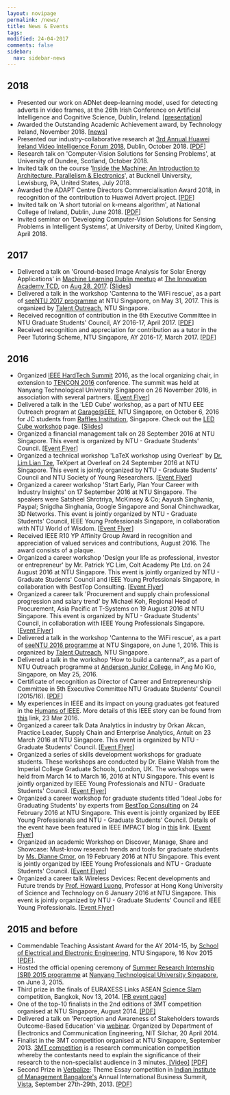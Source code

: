 ```yaml
---
layout: novipage
permalink: /news/
title: News & Events
tags: 
modified: 24-04-2017
comments: false
sidebar:
  nav: sidebar-news
---
```

## 2018

+ Presented our work on ADNet deep-learning model, used for detecting adverts in video frames, at the 26th Irish Conference on Artificial Intelligence and Cognitive Science, Dublin, Ireland. [<a href="https://soumyabratadev.files.wordpress.com/2018/12/2018aics-presentation.pdf">presentation</a>]
+ Awarded the Outstanding Academic Achievement award, by Technology Ireland, November 2018. [<a href="https://twitter.com/technology_irl/status/1066101122455220225">news</a>]
+ Presented our industry-collaborative research at <a href="https://irishtechnews.ie/huawei-ireland-video-intelligence-forum-2018-takes-place-october-23rd/">3rd Annual Huawei Ireland Video Intelligence Forum 2018</a>, Dublin, October 2018. [<a href="https://soumyabratadev.files.wordpress.com/2018/10/huawei-video-forum2018.pdf">PDF</a>]
+ Research talk on 'Computer-Vision Solutions for Sensing Problems', at University of Dundee, Scotland, October 2018.
+ Invited talk on the course '<a href="https://www.scss.tcd.ie/%7Edevs/bucknell.html">Inside the Machine: An Introduction to Architecture, Parallelism & Electronics</a>', at Bucknell University, Lewisburg, PA, United States, July 2018. 
+ Awarded the ADAPT Centre Directors Commercialisation Award 2018, in recognition of the contribution to Huawei Advert project. [<a href="https://soumyabratadev.files.wordpress.com/2018/07/director-award2018.pdf">PDF</a>]
+ Invited talk on 'A short tutorial on k-means algorithm', at National College of Ireland, Dublin, June 2018. [<a href="https://soumyabratadev.files.wordpress.com/2018/10/nci-talk.pdf">PDF</a>]
+ Invited seminar on 'Developing Computer-Vision Solutions for Sensing Problems in Intelligent Systems', at University of Derby, United Kingdom, April 2018.


## 2017

+ Delivered a talk on 'Ground-based Image Analysis for Solar Energy Applications' in <a href="http://mldublin.github.io">Machine Learning Dublin meetup</a> at <a href="https://mldublin.github.io/events/apapt-the-innovation-academy-tcd/">The Innovation Academy TCD</a>, on <a href="https://www.meetup.com/Machine-Learning-Dublin/events/242709321/">Aug 28, 2017</a>. [<a href="https://soumyabratadev.files.wordpress.com/2017/08/ml-meetup.pdf">Slides</a>]
+ Delivered a talk in the workshop 'Cantenna to the WiFi rescue', as a part of <a href="http://www.ntu.edu.sg/TalentOutreach/seeNTU/Documents/seeNTU%20Programme%20Schedule%202017.pdf">seeNTU 2017 programme</a> at NTU Singapore, on May 31, 2017. This is organized by <a href="http://www.ntu.edu.sg/TalentOutreach/Pages/index.aspx">Talent Outreach</a>, NTU Singapore.
+ Received recognition of contribution in the 6th Executive Committee in NTU Graduate Students' Council, AY 2016-17, April 2017. [<a href="https://soumyabratadev.files.wordpress.com/2017/04/gsc-2016-17.pdf">PDF</a>]
+ Received recognition and appreciation for contribution as a tutor in the Peer Tutoring Scheme, NTU Singapore, AY 2016-17, March 2017. [<a href="https://soumyabratadev.files.wordpress.com/2017/04/peer-tutoring2016.pdf">PDF</a>]

## 2016

+ Organized <a href="http://hardtechsummit.com/">IEEE HardTech Summit</a> 2016, as the local organizing chair, in extension to <a href="http://tencon2016.org/">TENCON 2016</a> conference. The summit was held at Nanyang Technological University Singapore on 26 November 2016, in association with several partners. [<a href="https://soumyabratadev.files.wordpress.com/2016/11/hts_flyer.png">Event Flyer</a>]
+ Delivered a talk in the 'LED Cube' workshop, as a part of NTU EEE Outreach program at <a href="http://www.eee.ntu.edu.sg/Programmes/Garage/Pages/Home.aspx">Garage@EEE</a>, NTU Singapore, on October 6, 2016 for JC students from <a href="http://www.ri.edu.sg/">Raffles Institution</a>, Singapore. Check out the <a href="http://www3.ntu.edu.sg/home2012/SOUMYABR001/ledcube.html">LED Cube workshop</a> page. [<a href="https://soumyabratadev.files.wordpress.com/2016/11/led-workshop_ri_6oct2016.pdf">Slides</a>]
+ Organized a financial management talk on 28 September 2016 at NTU Singapore. This event is organized by NTU - Graduate Students' Council. [<a href="https://soumyabratadev.files.wordpress.com/2016/09/fm_talk.png">Event Flyer</a>]
+ Organized a technical workshop 'LaTeX workshop using Overleaf' by <a href="https://twitter.com/liantze">Dr. Lim Lian Tze</a>, TeXpert at Overleaf on 24 September 2016 at NTU Singapore. This event is jointly organized by NTU - Graduate Students' Council and NTU Society of Young Researchers. [<a href="https://soumyabratadev.files.wordpress.com/2016/09/latex-poster.jpg">Event Flyer</a>]
+ Organized a career workshop 'Start Early, Plan Your Career with Industry Insights' on 17 September 2016 at NTU Singapore. The speakers were Satsheel Shrotriya, McKinsey & Co; Aayush Singhania, Paypal; Snigdha Singhania, Google Singapore and Sonal Chinchwadkar, 3D Networks. This event is jointly organized by NTU - Graduate Students' Council, IEEE Young Professionals Singapore, in collaboration with NTU World of Wisdom. [<a href="https://soumyabratadev.files.wordpress.com/2016/09/start-early-plan-your-career-with-industry-insights.jpg">Event Flyer</a>]
+ Received IEEE R10 YP Affinity Group Award in recognition and appreciation of valued services and contributions, August 2016. The award consists of a plaque.
+ Organized a career workshop 'Design your life as professional, investor or entrepreneur' by Mr. Patrick YC Lim, Colt Academy Pte Ltd. on 24 August 2016 at NTU Singapore. This event is jointly organized by NTU - Graduate Students' Council and IEEE Young Professionals Singapore, in collaboration with BestTop Consulting. [<a href="https://soumyabratadev.files.wordpress.com/2016/08/eventflyer_pm1.pdf">Event Flyer</a>]
+ Organized a career talk 'Procurement and supply chain professional progression and salary trend' by Michael Koh, Regional Head of Procurement, Asia Pacific at T-Systems on 19 August 2016 at NTU Singapore. This event is organized by NTU - Graduate Students' Council, in collaboration with IEEE Young Professionals Singapore. [<a href="https://soumyabratadev.files.wordpress.com/2016/08/eventflyer_supplychain.pdf">Event Flyer</a>]
+ Delivered a talk in the workshop 'Cantenna to the WiFi rescue', as a part of <a href="http://www.ntu.edu.sg/TalentOutreach/seeNTU/Documents/Module_Synopses_seeNTU%202016.pdf">seeNTU 2016 programme</a> at NTU Singapore, on June 1, 2016. This is organized by <a href="http://www.ntu.edu.sg/TalentOutreach/Pages/index.aspx">Talent Outreach</a>, NTU Singapore.
+ Delivered a talk in the workshop 'How to build a cantenna?', as a part of NTU Outreach programme at <a href="http://ajc.edu.sg/">Anderson Junior College,</a> in Ang Mo Kio, Singapore, on May 25, 2016.
+ Certificate of recognition as Director of Career and Entrepreneurship Committee in 5th Executive Committee NTU Graduate Students' Council (2015/16). [<a href="https://soumyabratadev.files.wordpress.com/2016/07/soumya-gsc_2015.pdf">PDF</a>]
+ My experiences in IEEE and its impact on young graduates got featured in the <a href="https://www.facebook.com/HOIEEE/">Humans of IEEE</a>. More details of this IEEE story can be found from <a href="https://www.facebook.com/HOIEEE/posts/507383496116033">this</a> link, 23 Mar 2016.
+ Organized a career talk Data Analytics in industry by Orkan Akcan, Practice Leader, Supply Chain and Enterprise Analytics, Antuit on 23 March 2016 at NTU Singapore. This event is organized by NTU - Graduate Students' Council. [<a href="https://soumyabratadev.files.wordpress.com/2016/06/orkan_eventflyer.jpg">Event Flyer</a>]
+ Organized a series of skills development workshops for graduate students. These workshops are conducted by Dr. Elaine Walsh from the Imperial College Graduate Schools, London, UK. The workshops were held from March 14 to March 16, 2016 at NTU Singapore. This event is jointly organized by IEEE Young Professionals and NTU - Graduate Students' Council. [<a href="https://soumyabratadev.files.wordpress.com/2016/06/walsh-ws-poster.jpg">Event Flyer</a>]
+ Organized a career workshop for graduate students titled 'Ideal Jobs for Graduating Students' by experts from <a href="http://www.besttopcareer.com/">BestTop Consulting</a> on 24 February 2016 at NTU Singapore. This event is jointly organized by IEEE Young Professionals and NTU - Graduate Students' Council. Details of the event have been featured in IEEE IMPACT blog in <a href="http://yp.ieee.org/singapore-young-professionals-on-ideal-jobs/">this</a> link. [<a href="https://soumyabratadev.files.wordpress.com/2016/06/besttopcareer-24feb2016.png">Event Flyer</a>]
+ Organized an academic Workshop on Discover, Manage, Share and Showcase: Must-know research trends and tools for graduate students by <a href="http://www.ntu.edu.sg/Library/about/staffdirectory/Pages/DianneCmor.aspx">Ms. Dianne Cmor</a>, on 19 February 2016 at NTU Singapore. This event is jointly organized by  IEEE Young Professionals and NTU - Graduate Students' Council. [<a href="https://soumyabratadev.files.wordpress.com/2016/06/library-feb19.jpg">Event Flyer</a>]
+ Organized a career talk Wireless Devices: Recent developments and Future trends by <a href="http://www.ee.ust.hk/~eeluong/">Prof. Howard Luong</a>, Professor at Hong Kong University of Science and Technology on 6 January 2016 at NTU Singapore. This event is jointly organized by NTU - Graduate Students' Council and IEEE Young Professionals. [<a href="https://soumyabratadev.files.wordpress.com/2016/06/howard_seminar.png">Event Flyer</a>]


## 2015 and before

+ Commendable Teaching Assistant Award for the AY 2014-15, by <a href="http://www.eee.ntu.edu.sg/Pages/Home.aspx">School of Electrical and Electronic Engineering</a>, NTU Singapore, 16 Nov 2015 [<a href="https://soumyabratadev.files.wordpress.com/2016/07/teaching_award_fall2014.pdf">PDF</a>].
+ Hosted the official opening ceremony of <a href="http://global.ntu.edu.sg/GMP/sri/Pages/default.aspx">Summer Research Internship (SRI) 2015 programme</a> at <a href="http://www.ntu.edu.sg/Pages/home.aspx">Nanyang Technological University Singapore</a>, on June 3, 2015. 
+ Third prize in the finals of EURAXESS Links ASEAN <a href="http://ec.europa.eu/euraxess/index.cfm/links/events/asean/science_slam">Science Slam</a> competition, Bangkok, Nov 13, 2014. [<a href="https://www.facebook.com/media/set/?set=a.301849566682740.1073741832.138372046363827&type=3">FB event page</a>]
+ One of the top-10 finalists in the 2nd editions of 3MT competition organised at NTU Singapore, August 2014.  <a href="https://soumyabratadev.files.wordpress.com/2016/07/3mt_soumya_finals.pdf"> [PDF]</a> 
+ Delivered a talk on 'Perception and Awareness of Stakeholders towards Outcome-Based Education' via <a href="https://soumyabratadev.files.wordpress.com/2016/07/img_20140420_120555117_hdr.jpg">webinar</a>. Organized by Department of Electronics and Communication Engineering, NIT Silchar, 20 April 2014. 
+ Finalist in the 3MT competition organised at NTU Singapore, September 2013. <a href="http://threeminutethesis.org/">3MT competition</a> is a research communication competition whereby the contestants need to explain the significance of their research to the non-specialist audience in 3 minutes.<a href="http://vimeo.com/76128702"> [Video]</a> <a href="https://soumyabratadev.files.wordpress.com/2016/07/3mt_soumya_v2_finalround.pdf"> [PDF]</a>
+ Second Prize in <a href="http://2013.iimb-vista.com/events/online-events/verbalize">Verbalize</a>: Theme Essay competition in <a href="http://www.iimb.ernet.in/">Indian Institute of Management Bangalore's</a> Annual International Business Summit, <a href="http://2013.iimb-vista.com/">Vista</a>, September 27th-29th, 2013. [<a href="https://soumyabratadev.files.wordpress.com/2016/07/iim-b_verbalize_soumya.pdf">PDF</a>] 
























